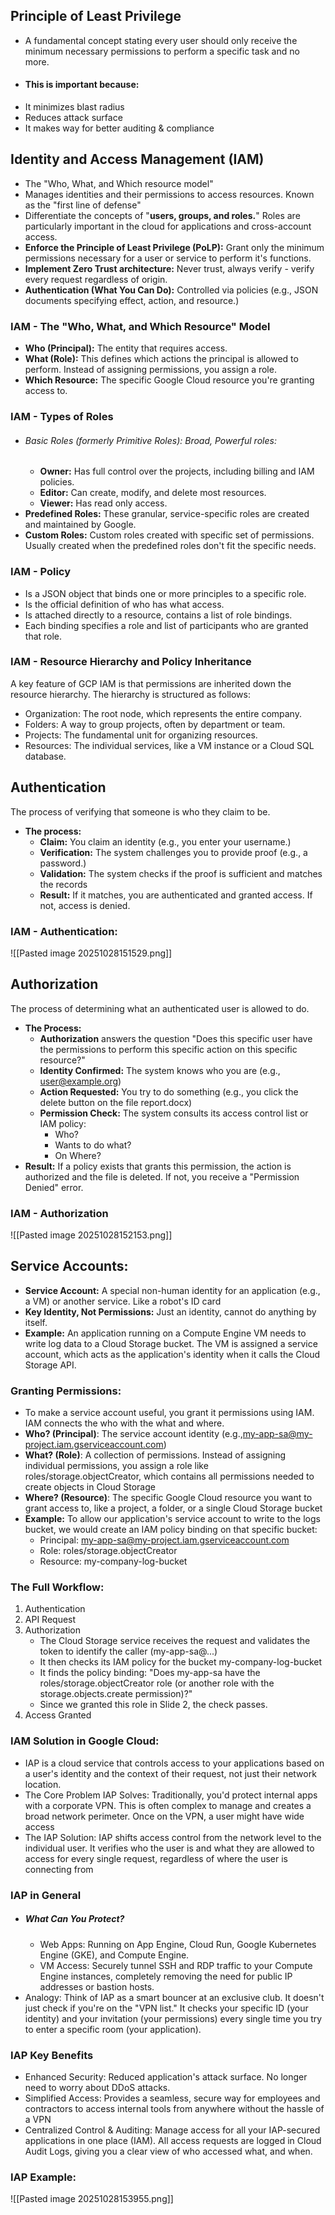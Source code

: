 ## Principle of Least Privilege 
- A fundamental concept stating every user should only receive the minimum necessary permissions to perform a specific task and no more.
- #### This is important because:
- It minimizes blast radius
- Reduces attack surface
- It makes way for better auditing & compliance
## Identity and Access Management (IAM)
- The "Who, What, and Which resource model"
- Manages identities and their permissions to access resources. Known as the "first line of defense"
- Differentiate the concepts of "<b>users, groups, and roles.</b>" Roles are particularly important in the cloud for applications and cross-account access.
- <b>Enforce the Principle of Least Privilege (PoLP):</b> Grant only the minimum permissions necessary for a user or service to perform it's functions.
- <b>Implement  Zero Trust architecture:</b> Never trust, always verify - verify every request regardless of origin.
- <b>Authentication (What You Can Do):</b> Controlled via policies (e.g., JSON documents specifying effect, action, and resource.)
### IAM - The "Who, What, and Which Resource" Model
- <b>Who (Principal):</b> The entity that requires access.
- <b>What (Role):</b> This defines which actions the principal is allowed to perform. Instead of assigning permissions, you assign a role.
- <b>Which Resource:</b> The specific Google Cloud resource you're granting access to.
### IAM - Types of Roles
- ###### Basic Roles (formerly Primitive Roles): Broad, Powerful roles:
	- <b>Owner:</b> Has full control over the projects, including billing and IAM policies.
	- <b>Editor:</b> Can create, modify, and delete most resources.
	- <b>Viewer:</b> Has read only access.
- <b>Predefined Roles:</b> These granular, service-specific roles are created and maintained by Google.
- <b>Custom Roles:</b> Custom roles created with specific set of permissions. Usually created when the predefined roles don't fit the specific needs.
### IAM - Policy
- Is a JSON object that binds one or more principles to a specific role.
- Is the official definition of who has what access.
- Is attached directly to a resource, contains a list of role bindings.
- Each binding specifies a role and list of participants who are granted that role.
### IAM - Resource Hierarchy and Policy Inheritance
A key feature of GCP IAM is that permissions are inherited down the resource hierarchy.
The hierarchy is structured as follows:
- Organization: The root node, which represents the entire company. 
- Folders: A way to group projects, often by department or team. 
- Projects: The fundamental unit for organizing resources. 
- Resources: The individual services, like a VM instance  or a Cloud SQL database.
## Authentication
The process of verifying that someone is who they claim to be.
- <b>The process:</b>
	- <b>Claim:</b> You claim an identity (e.g., you enter your username.)
	- <b>Verification:</b> The system challenges you to provide proof (e.g., a password.)
	- <b>Validation:</b> The system checks if the proof is sufficient and matches the records
	- <b>Result:</b> If it matches, you are authenticated and granted access. If not, access is denied.
### IAM - Authentication:
![[Pasted image 20251028151529.png]]
## Authorization
The process of determining what an authenticated user is allowed to do.
- <b>The Process:</b>
	- <b>Authorization</b> answers the question "Does this specific user have the permissions to perform this specific action on this specific resource?"
	- <b>Identity Confirmed:</b> The system knows who you are (e.g., user@example.org)
	- <b>Action Requested:</b> You try to do something (e.g., you click the delete button on the file report.docx)
	- <b>Permission Check:</b> The system consults its access control list or IAM policy:
		- Who?
		- Wants to do what?
		- On Where?
- <b>Result:</b> If a policy exists that grants this permission, the action is authorized and the file is deleted. If not, you receive a "Permission Denied" error. 
### IAM - Authorization
![[Pasted image 20251028152153.png]]
## Service Accounts:
- <b>Service Account:</b> A special non-human identity for an application (e.g., a VM) or another service. Like a robot's ID card
- <b>Key Identity, Not Permissions:</b> Just an identity, cannot do anything by itself.
- <b>Example:</b> An application running on a Compute Engine VM needs to write log data to a Cloud Storage bucket. The VM is assigned a service account, which acts as the application's identity when it calls the Cloud Storage API.
### Granting Permissions:
- To make a service account useful, you grant it permissions using IAM. IAM connects the who with the what and where.
- <b>Who? (Principal)</b>: The service account identity (e.g.,my-app-sa@my-project.iam.gserviceaccount.com)
- <b>What? (Role)</b>: A collection of permissions. Instead of assigning individual permissions, you assign a role like roles/storage.objectCreator, which contains all permissions needed to create objects in Cloud Storage
- <b>Where? (Resource)</b>: The specific Google Cloud resource you want to grant access to, like a project, a folder, or a single Cloud Storage bucket
- <b>Example:</b> To allow our application's service account to write to the logs bucket, we would create an IAM policy binding on that specific bucket:
	- Principal: my-app-sa@my-project.iam.gserviceaccount.com
	- Role: roles/storage.objectCreator
	- Resource: my-company-log-bucket
### The Full Workflow:
1) Authentication
2) API Request
3) Authorization
	- The Cloud Storage service receives the request and validates the token to identify the caller (my-app-sa@...)
	- It then checks its IAM policy for the bucket my-company-log-bucket
	- It finds the policy binding: "Does my-app-sa have the roles/storage.objectCreator role (or another role with the  storage.objects.create permission)?" 
	- Since we granted this role in Slide 2, the check passes.
4) Access Granted
### IAM Solution in Google Cloud:
- IAP is a cloud service that controls access to your applications based on a user's identity and the context of their request, not just their network location.
- The Core Problem IAP Solves: Traditionally, you'd protect internal apps with a corporate VPN. This is  often complex to manage and creates a broad network  perimeter. Once on the VPN, a user might have wide  access
- The IAP Solution: IAP shifts access control from the network level to the individual user. It verifies who the  user is and what they are allowed to access for every  single request, regardless of where the user is connecting from
### IAP in General
- ##### What Can You Protect?
	-  Web Apps: Running on App Engine, Cloud Run, Google Kubernetes Engine (GKE), and Compute Engine.
	- VM Access:  Securely tunnel SSH and RDP traffic to your Compute Engine instances, completely removing the need for public IP addresses or bastion hosts.
- Analogy: Think of IAP as a smart bouncer at an  exclusive club. It doesn't just check if you're on the "VPN  list." It checks your specific ID (your identity) and your invitation (your permissions) every single time you try to  enter a specific room (your application). 
### IAP Key Benefits
- Enhanced Security: Reduced application's attack surface. No longer need to worry about DDoS attacks.
- Simplified Access: Provides a seamless, secure way for employees and contractors to access  internal tools from anywhere without the hassle of a VPN
- Centralized Control & Auditing: Manage access for all your IAP-secured applications in one place (IAM). All access requests are logged in Cloud Audit Logs, giving you a clear view of who accessed what, and when. 
### IAP Example:
![[Pasted image 20251028153955.png]]
